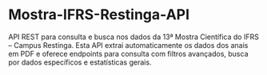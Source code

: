 # Mostra-IFRS-Restinga-API
API REST para consulta e busca nos dados da 13ª Mostra Científica do IFRS – Campus Restinga. Esta API extrai automaticamente os dados dos anais em PDF e oferece endpoints para consulta com filtros avançados, busca por dados específicos e estatísticas gerais.

